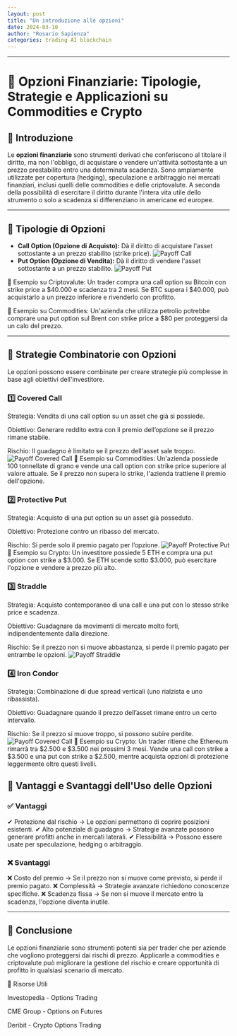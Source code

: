 ```yaml
---
layout: post
title: "Un introduzione alle opzioni"
date: 2024-03-10
author: "Rosario Sapienza"
categories: trading AI blockchain
---
```

---

# 📌 Opzioni Finanziarie: Tipologie, Strategie e Applicazioni su Commodities e Crypto

## 📖 Introduzione

Le **opzioni finanziarie** sono strumenti derivati che conferiscono al titolare il diritto, ma non l'obbligo, di acquistare o vendere un'attività sottostante a un prezzo prestabilito entro una determinata scadenza.
Sono ampiamente utilizzate per copertura (hedging), speculazione e arbitraggio nei mercati finanziari, inclusi quelli delle commodities e delle criptovalute. A seconda della possibilità di esercitare il diritto durante l'intera vita utile dello strumento o solo a scadenza si differenziano in americane ed europee.


---


## 🔹 Tipologie di Opzioni
- **Call Option (Opzione di Acquisto):** Dà il diritto di acquistare l'asset sottostante a un prezzo stabilito (strike price).
  ![Payoff Call](images/payoff_call.png)    
- **Put Option (Opzione di Vendita):** Dà il diritto di vendere l'asset sottostante a un prezzo stabilito.
![Payoff Put](payoff_put.png)


📌 Esempio su Criptovalute:
Un trader compra una call option su Bitcoin con strike price a $40.000 e scadenza tra 2 mesi. Se BTC supera i $40.000, può acquistarlo a un prezzo inferiore e rivenderlo con profitto.

📌 Esempio su Commodities:
Un'azienda che utilizza petrolio potrebbe comprare una put option sul Brent con strike price a $80 per proteggersi da un calo del prezzo.


---

## 🔹 Strategie Combinatorie con Opzioni
Le opzioni possono essere combinate per creare strategie più complesse in base agli obiettivi dell'investitore.
### 1️⃣ Covered Call
Strategia: Vendita di una call option su un asset che già si possiede.

Obiettivo: Generare reddito extra con il premio dell’opzione se il prezzo rimane stabile.

Rischio: Il guadagno è limitato se il prezzo dell'asset sale troppo.
![Payoff Covered Call](covered_call.png)
📌 Esempio su Commodities:
Un'azienda possiede 100 tonnellate di grano e vende una call option con strike price superiore al valore attuale. Se il prezzo non supera lo strike, l'azienda trattiene il premio dell'opzione.


### 2️⃣ Protective Put
Strategia: Acquisto di una put option su un asset già posseduto.

Obiettivo: Protezione contro un ribasso del mercato.

Rischio: Si perde solo il premio pagato per l’opzione.
![Payoff Protective Put](protective_put.png)
📌 Esempio su Crypto:
Un investitore possiede 5 ETH e compra una put option con strike a $3.000. Se ETH scende sotto $3.000, può esercitare l'opzione e vendere a prezzo più alto.

### 3️⃣ Straddle
Strategia: Acquisto contemporaneo di una call e una put con lo stesso strike price e scadenza.

Obiettivo: Guadagnare da movimenti di mercato molto forti, indipendentemente dalla direzione.

Rischio: Se il prezzo non si muove abbastanza, si perde il premio pagato per entrambe le opzioni.
![Payoff Straddle](straddle.png)




### 4️⃣ Iron Condor

Strategia: Combinazione di due spread verticali (uno rialzista e uno ribassista).

Obiettivo: Guadagnare quando il prezzo dell’asset rimane entro un certo intervallo.

Rischio: Se il prezzo si muove troppo, si possono subire perdite.
![Payoff Covered Call](iron_condor.png)
📌 Esempio su Crypto:
Un trader ritiene che Ethereum rimarrà tra $2.500 e $3.500 nei prossimi 3 mesi. Vende una call con strike a $3.500 e una put con strike a $2.500, mentre acquista opzioni di protezione leggermente oltre questi livelli.






## 🔹 Vantaggi e Svantaggi dell'Uso delle Opzioni

### ✅ Vantaggi

✔ Protezione dal rischio → Le opzioni permettono di coprire posizioni esistenti.
✔ Alto potenziale di guadagno → Strategie avanzate possono generare profitti anche in mercati laterali.
✔ Flessibilità → Possono essere usate per speculazione, hedging o arbitraggio.

### ❌ Svantaggi

❌ Costo del premio → Se il prezzo non si muove come previsto, si perde il premio pagato.
❌ Complessità → Strategie avanzate richiedono conoscenze specifiche.
❌ Scadenza fissa → Se non si muove il mercato entro la scadenza, l'opzione diventa inutile.


---

## 🎯 Conclusione

Le opzioni finanziarie sono strumenti potenti sia per trader che per aziende che vogliono proteggersi dai rischi di prezzo. Applicarle a commodities e criptovalute può migliorare la gestione del rischio e creare opportunità di profitto in qualsiasi scenario di mercato.



🔗 Risorse Utili

Investopedia - Options Trading

CME Group - Options on Futures

Deribit - Crypto Options Trading

